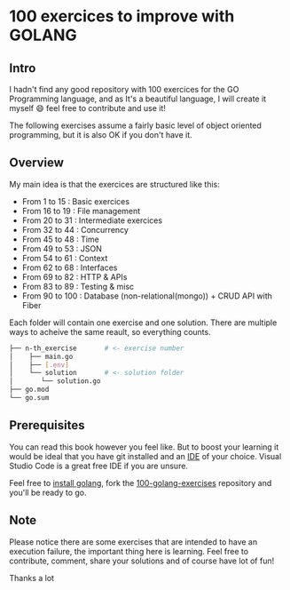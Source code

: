 # 100 exercices to improve with GOLANG

## Intro

I hadn't find any good repository with 100 exercices for the GO Programming language, and as It's a beautiful language, I will create it myself :smile: feel free to contribute and use it!

The following exercises assume a fairly basic level of object oriented programming, but it is also OK if you don't have it.

## Overview

My main idea is that the exercices are structured like this:

- From 1 to 15   : Basic exercices
- From 16 to 19  : File management
- From 20 to 31  : Intermediate exercices
- From 32 to 44  : Concurrency
- From 45 to 48  : Time
- From 49 to 53  : JSON
- From 54 to 61  : Context
- From 62 to 68  : Interfaces
- From 69 to 82  : HTTP & APIs
- From 83 to 89  : Testing & misc
- From 90 to 100 : Database (non-relational(mongo)) + CRUD API with Fiber

Each folder will contain one exercise and one solution. There are multiple ways to acheive the same reault, so everything counts.

```bash
├── n-th_exercise       # <- exercise number
│    ├── main.go
│    ├── [.env]
│    └── solution       # <- solution folder
│       └── solution.go      
├── go.mod
└── go.sum
```

## Prerequisites

You can read this book however you feel like. But to boost your learning it would be ideal that you have git installed and an [IDE](https://en.wikipedia.org/wiki/Integrated_development_environment) of your choice. Visual Studio Code is a great free IDE if you are unsure.

Feel free to [install golang](https://go.dev/doc/install), fork the [100-golang-exercises](https://github.com/blueprismo/100-golang-exercices/fork) repository and you'll be ready to go.

## Note

Please notice there are some exercises that are intended to have an execution failure, the important thing here is learning.
Feel free to contribute, comment, share your solutions and of course have lot of fun!

Thanks a lot
